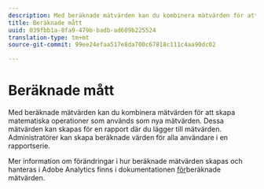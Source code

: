 ```yaml
---
description: Med beräknade mätvärden kan du kombinera mätvärden för att skapa matematiska operationer som används som nya mätvärden. Dessa mätvärden kan skapas för en rapport där du lägger till mätvärden. Administratörer kan skapa beräknade värden för alla användare i en rapportserie.
title: Beräknade mått
uuid: 039fbb1a-8fa9-479b-badb-ad609b225524
translation-type: tm+mt
source-git-commit: 99ee24efaa517e8da700c67818c111c4aa90dc02

---
```



# Beräknade mått

Med beräknade mätvärden kan du kombinera mätvärden för att skapa matematiska operationer som används som nya mätvärden. Dessa mätvärden kan skapas för en rapport där du lägger till mätvärden. Administratörer kan skapa beräknade värden för alla användare i en rapportserie.

Mer information om förändringar i hur beräknade mätvärden skapas och hanteras i Adobe Analytics finns i dokumentationen [för](/help/components/c-calcmetrics/cm-overview.md)beräknade mätvärden.
